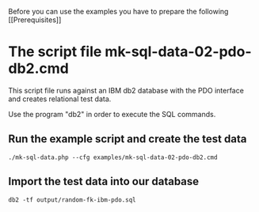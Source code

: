 Before you can use the examples you have to prepare the following [[Prerequisites]]

# The script file mk-sql-data-02-pdo-db2.cmd

This script file runs against an IBM db2 database with the PDO interface and creates relational test data. 

Use the program "db2" in order to execute the SQL commands.

## Run the example script and create the test data
```
./mk-sql-data.php --cfg examples/mk-sql-data-02-pdo-db2.cmd
```

## Import the test data into our database
```
db2 -tf output/random-fk-ibm-pdo.sql
```

